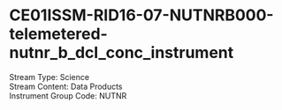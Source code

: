# CE01ISSM-RID16-07-NUTNRB000-telemetered-nutnr_b_dcl_conc_instrument

Stream Type: Science<br>
Stream Content: Data Products<br>
Instrument Group Code: NUTNR<br>
